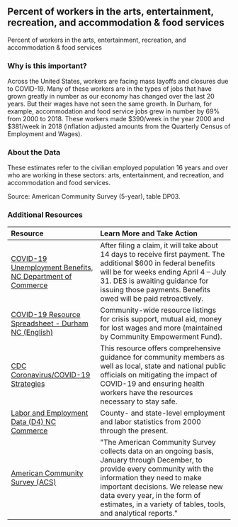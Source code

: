 ## Percent of workers in the arts, entertainment, recreation, and accommodation & food services
Percent of workers in the arts, entertainment, recreation, and accommodation & food services

### Why is this important?
Across the United States, workers are facing mass layoffs and closures due to COVID-19. Many of these workers are in the types of jobs that have grown greatly in number as our economy has changed over the last 20 years. But their wages have not seen the same growth. In Durham, for example, accommodation and food service jobs grew in number by 69% from 2000 to 2018. These workers made $390/week in the year 2000 and $381/week in 2018 (inflation adjusted amounts from the Quarterly Census of Employment and Wages).

### About the Data
These estimates refer to the civilian employed population 16 years and over who are working in these sectors: arts, entertainment, and recreation, and accommodation and food services.
 

Source: American Community Survey (5-year), table DP03. 

### Additional Resources

|Resource | Learn More and Take Action | 
|:--- | :--- |
|[COVID-19 Unemployment Benefits, NC Department of Commerce](https://des.nc.gov/need-help/covid-19-nc-unemployment-insurance-information) | After filing a claim, it will take about 14 days to receive first payment. The additional $600 in federal benefits will be for weeks ending April 4 – July 31. DES is awaiting guidance for issuing those payments. Benefits owed will be paid retroactively. 
|[COVID-19 Resource Spreadsheet - Durham NC (English)](https://docs.google.com/spreadsheets/d/1oASQ_jeqC578BvcTtRLv7mj59TVJlR3Mx1LSTXaNpr0)| Community-wide resource listings for crisis support, mutual aid, money for lost wages and more (maintained by Community Empowerment Fund).
|[CDC Coronavirus/COVID-19 Strategies](https://www.cdc.gov/coronavirus/2019-ncov/index.html) | This resource offers comprehensive guidance for community members as well as local, state and national public officials on mitigating the impact of COVID-19 and ensuring health workers have the resources necessary to stay safe.
|[Labor and Employment Data (D4) NC Commerce](https://d4.nccommerce.com/) | County- and state-level employment and labor statistics from 2000 through the present.
|[American Community Survey (ACS)](https://www.census.gov/acs/www/) | "The American Community Survey collects data on an ongoing basis, January through December, to provide every community with the information they need to make important decisions. We release new data every year, in the form of estimates, in a variety of tables, tools, and analytical reports."


